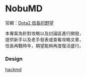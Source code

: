 # NobuMD
官網：[Dota2 信長的野望](http://www.dota2nobu.com/zhtw/list_hero)    

本專案為針對攻略以及討論區進行開發，  
提供新手以及老手發表或查看攻略文章，  
信長再戰時年，期望能夠再度復活盛行。  


### Design
[hackmd](https://hackmd.io/s/ryX8q_7v-)
